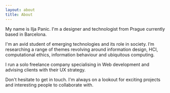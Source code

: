 ```yaml
---
layout: about
title: About
---
```


My name is Ilja Panic. I'm a designer and technologist from Prague currently based in Barcelona.

I'm an avid student of emerging technologies and its role in society. I’m researching a range of themes revolving around information design, HCI, computational ethics, information behaviour and ubiquitous computing.

I run a solo freelance company specialising in Web development and advising clients with their UX strategy.

Don't hesitate to get in touch. I'm always on a lookout for exciting projects and interesting people to collaborate with.
